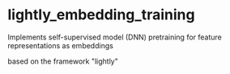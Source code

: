 # lightly_embedding_training
Implements self-supervised model (DNN) pretraining for feature representations as embeddings

based on the framework "lightly"

